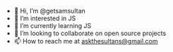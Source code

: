- 👋 Hi, I’m @getsamsultan
- 👀 I’m interested in JS 
- 🌱 I’m currently learning JS
- 💞️ I’m looking to collaborate on open source projects
- 📫 How to reach me at askthesultans@gmail.com

<!---
getsamsultan/getsamsultan is a ✨ special ✨ repository because its `README.md` (this file) appears on your GitHub profile.
You can click the Preview link to take a look at your changes.
--->
